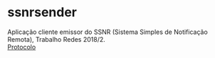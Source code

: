 # ssnrsender
Aplicação cliente emissor do SSNR (Sistema Simples de Notificação Remota), Trabalho Redes 2018/2.  
[Protocolo](https://github.com/Jonathas-Conceicao/SSNR-Protocolo)
